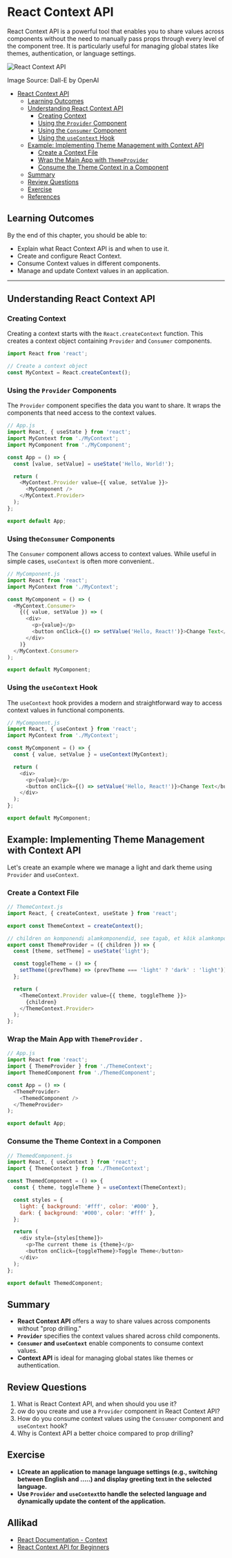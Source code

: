 # React Context API

React Context API is a powerful tool that enables you to share values across components without the need to manually pass props through every level of the component tree. It is particularly useful for managing global states like themes, authentication, or language settings.

![React Context API](React-Context-API.webp)

Image Source: Dall-E by OpenAI

- [React Context API](#react-context-api)
  - [Learning Outcomes](#learning-outcomes)
  - [Understanding React Context API](#understanding-react-context-api)
    - [Creating Context](#creating-context)
    - [Using the `Provider` Component](#using-the-provider-component)
    - [Using the `Consumer` Component](#using-the-consumer-component)
    - [Using the `useContext` Hook](#using-the-usecontext-hook)
  - [Example: Implementing Theme Management with Context API](#example-implementing-theme-management-with-context-api)
    - [Create a Context File](#create-a-context-file)
    - [Wrap the Main App with `ThemeProvider`](#wrap-the-main-app-with-themeprovider)
    - [Consume the Theme Context in a Component](#consume-the-theme-context-in-a-component)
  - [Summary](#summary)
  - [Review Questions](#review-questions)
  - [Exercise](#exercise)
  - [References](#references)

## Learning Outcomes

By the end of this chapter, you should be able to:

- Explain what React Context API is and when to use it.
- Create and configure React Context.
- Consume Context values in different components.
- Manage and update Context values in an application.

---

## Understanding React Context API

### Creating Context

Creating a context starts with the `React.createContext` function. This creates a context object containing `Provider` and `Consumer` components.

```javascript
import React from 'react';

// Create a context object
const MyContext = React.createContext();
```

### Using the `Provider` Components

The `Provider` component specifies the data you want to share. It wraps the components that need access to the context values.

```javascript
// App.js
import React, { useState } from 'react';
import MyContext from './MyContext';
import MyComponent from './MyComponent';

const App = () => {
  const [value, setValue] = useState('Hello, World!');

  return (
    <MyContext.Provider value={{ value, setValue }}>
      <MyComponent />
    </MyContext.Provider>
  );
};

export default App;
```

### Using the`Consumer` Components

The `Consumer` component allows access to context values. While useful in simple cases, `useContext` is often more convenient..

```javascript
// MyComponent.js
import React from 'react';
import MyContext from './MyContext';

const MyComponent = () => (
  <MyContext.Consumer>
    {({ value, setValue }) => (
      <div>
        <p>{value}</p>
        <button onClick={() => setValue('Hello, React!')}>Change Text</button>
      </div>
    )}
  </MyContext.Consumer>
);

export default MyComponent;
```

### Using the `useContext` Hook

The `useContext` hook provides a modern and straightforward way to access context values in functional components.

```javascript
// MyComponent.js
import React, { useContext } from 'react';
import MyContext from './MyContext';

const MyComponent = () => {
  const { value, setValue } = useContext(MyContext);

  return (
    <div>
      <p>{value}</p>
      <button onClick={() => setValue('Hello, React!')}>Change Text</button>
    </div>
  );
};

export default MyComponent;
```

## Example: Implementing Theme Management with Context API

Let's create an example where we manage a light and dark theme using `Provider` and `useContext`.

### Create a Context File

```javascript
// ThemeContext.js
import React, { createContext, useState } from 'react';

export const ThemeContext = createContext();

// children on komponendi alamkomponendid, see tagab, et kõik alamkomponendid saavad konteksti väärtusi
export const ThemeProvider = ({ children }) => {
  const [theme, setTheme] = useState('light');

  const toggleTheme = () => {
    setTheme((prevTheme) => (prevTheme === 'light' ? 'dark' : 'light'));
  };

  return (
    <ThemeContext.Provider value={{ theme, toggleTheme }}>
      {children}
    </ThemeContext.Provider>
  );
};
```

### Wrap the Main App with `ThemeProvider` .

```javascript
// App.js
import React from 'react';
import { ThemeProvider } from './ThemeContext';
import ThemedComponent from './ThemedComponent';

const App = () => (
  <ThemeProvider>
    <ThemedComponent />
  </ThemeProvider>
);

export default App;
```

### Consume the Theme Context in a Componen

```javascript
// ThemedComponent.js
import React, { useContext } from 'react';
import { ThemeContext } from './ThemeContext';

const ThemedComponent = () => {
  const { theme, toggleTheme } = useContext(ThemeContext);

  const styles = {
    light: { background: '#fff', color: '#000' },
    dark: { background: '#000', color: '#fff' },
  };

  return (
    <div style={styles[theme]}>
      <p>The current theme is {theme}</p>
      <button onClick={toggleTheme}>Toggle Theme</button>
    </div>
  );
};

export default ThemedComponent;
```

## Summary

- **React Context API** offers a way to share values across components without "prop drilling."
- **`Provider`** specifies the context values shared across child components.
- **`Consumer` and `useContext`** enable components to consume context values.
- **Context API** is ideal for managing global states like themes or authentication.

## Review Questions

1. What is React Context API, and when should you use it?
2. ow do you create and use a `Provider` component in React Context API?
3. How do you consume context values using the `Consumer` component and `useContext` hook?
4. Why is Context API a better choice compared to prop drilling?

## Exercise

- **LCreate an application to manage language settings (e.g., switching between English and .....) and display greeting text in the selected language.**
- **Use `Provider` and `useContext`to handle the selected language and dynamically update the content of the application.**

## Allikad

- [React Documentation - Context](https://react.dev/reference/react/useContext)
- [React Context API for Beginners](https://www.freecodecamp.org/news/react-context-for-beginners/)
